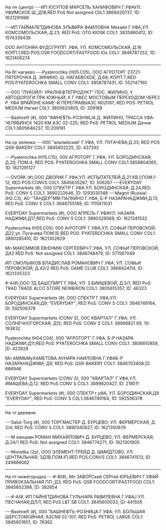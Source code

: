 На пн (центр)
---ИП ЮСУПОВ МАРСЕЛЬ
ХАНИФОВИЧ
Г.УФАУЛ. УФИМСКОЕ Ш,;Д18;RED PoS
Not assigned
C0L1:3868420737, 1D: 1621291986

---ИП ГАЙМАЛЕТДИНОВА
ЭЛЬВИРА ФАИЛОВНА
Михайл Г.УФА,УЛ. КОМСОМОЛЬСКАЯ; Д.23; RED
PoS: OTG KIOSK
COL1: 3835860412, ID: 1574339439

ООО АНТОНЯН ФУДСГРУПП
.УФА, УЛ. КОМСОМОЛЬСКАЯ; Д.16
KOPП.1;RED POS:OSR
FOODCORT/FASTFOOD
Юх C0L1: 3846787252, 1D: 1621406274

---
На Вт нагаево
---Pyaterochka (Н05.С05), ООО АГРОТОРГ
23721-ПЯТЕРОЧКА
Д. ЗИНИНО, Ш. НАГАЕВСКОЕ; Д.68;
KOPП.T;RED POS:PYATEROCHKA SMALL
CONV
COL1: 3858787431, ID: 552147160

---00О "ЛУКОЙЛ-
УРАЛНЕФТЕПРОДУКТ"
ПОС. ЖИЛИНО, У АВТОДОРОГИ ПРА
ЮЖНЫЙ; К Г.УФЕС МОСТОВЫМ
ПЕРЕХОДОМ ЧЕРЕЗ Р. УФА ВРАЙОНЕ
КАМЕ-Й ПЕРЕПРАВЫАЗС N02097; RED
POS: PETROL MEDIUM
Нагаеl
C0L1: 3805620605, ID: 209189

---Bashneft (#), 000 "AWHE$Tb-PO3HWLIA
Д. ЖИЛИНО, ТРАССА УФА-ЧЕЛЯБИНСК
1420 KM A3C 02-225; RED PoS: PETROL
MEDIUM
Дачни С0L1:3805646237, 1D:209191

---
На ср зеленка
---000 "альпийский'
Г.УФА, УЛ. ПУГАЧЕВА;Д.ЗЗ; RED POS
QSR-BAKERY
COL1: 3845602225, |D: 437392

---Pyaterochka (H15.С15), 000 АГРОТОРГ
Г.УФА; УЛ. БОРОДИНСКАЯ; Д.20; ПОМ.4;
RED POS: PYATEROCHKA SMALL CONV
C0L1:3858804065, 1D: 1621291127

---DVORK (#),ООО ДВОРИК
Г.УФА,УЛ. ИСПЫТАТЕЛЕЙ;Д,21
KB.1;ПOM.1-12; RED POS:CONVS
C0L1: 3845635287, 1D: 506267
---EVERYDAY Supermarkets (#), О00 СПЕКТР
Г.УФА УЛ. БОРОДИНСКАЯ; Д.24;RED
PoS: CONV S
COL1: 3890222646, |D: 1293030148
---Magnit (Russia) (H2.С3), АО "ТАНДЕР"ММ
ПАЛКИНО
Г.УФА, Б-Р НАЗАРАНАДЖМИ;Д.1З; RED
PoS: CONV S
COL1: 3846755189, ID: 1115611031

EVERYDAY Supermarkets (#), ООО АПРЕЛЬ
Г.УФАУЛ. НАЗАРА НАДЖМИ;Д17;RED
PoS: CONV S
COL1: 3890329569, ID: 1621341532

Pyaterochka (H05.C05), 000 ArPOTOPF
Г.УФА,УЛ. СОФЬИ ПЕРОВСКОЙ; Д22
ул. Пугачева
ПOM.1E;RED POS: PYATEROCHKA SMALL
CONV
COL1: 3890285410, ID: 1621302829

Mn MAKCMMOB EBrEHMW
СЕРГЕЕВИЧ
Г.УФА, УЛ. СОФЬИ ПЕРОВСКОЙ; Д42
RED PoS: Not assigned
 COL1: 3846748479, ID: 571567049

ИП СМОЛЬЯКОВ ВЛАДИСЛАВ
РОМАНОВИЧ
Г.УФА, УЛ. СОФЬИ ПЕРОВСКОЙ; Д.42/2
RED PoS: GAME CLUB
COL1: 3868424114, ID: 1621335323

#-А(#),ООО ТД БАШСПИРТ
Г.УФА, УЛ. З.БИИШЕВОЙ; Д.5/1; RED PoS:
TRAD TRADE ALCO STORE NEW&IRON
COL1: 3805615357, ID: 46323

EVERYDAY Supermarkets (#), О0О СПЕКТР
Г.УФА,УЛ. БОРОДИНСКАЯ;Д9;
"EVERYDAY"; RED PoS: CONV S
COL1: 3846749164, ID: 592506378

EVERYDAY Supermarkets (CONV S), O0C
КВАРТАЛ"
Г.УФА, УЛ. СОЛНЕЧНОГОРСКАЯ; Д12;
RED PoS: CONV S
COL1: 38998821 69, 10: 193832

Pyaterochka (H04.C04), 000 "AFPOTOPT'
Г.УФА, Б-Р НАЗАРА НАДЖМИ;Д11;RED
PoS: PYATEROCHKA SMALL CONV
COL1: 3806610859, |D: 423928

Mn AMMbMyXAMETOBA AVHAPA
НАИЛОВНА
Г.УФАБ-Р НАЗАРАНАДЖМИ; Д9; RED
PoS: QSR-BAKERY
COL1: 3846703408.|D: 666946

EVERYDAY Supermarkets (CONV S), 000
"КВАРТАЛ"
Г.УФА,УЛ. ИМАШЕВА;Д.12; RED PoS
CONV S
COL1: 3899820427, ID: 218511

EVERYDAY Supermarkets (#), 000 СПЕКТР
г.уФА, УЛ. БОРОДИНСКАЯ;Д9
"EVERYDAY"; RED PoS: CONV S
 С0L1:3846749164, 1D: 592506378


----
На чт деревни

---Salut-Torg (#), 000 ТОРГМАСТЕР
Д. БУРЦЕВО; УЛ. ФЕРМЕРСКАЯ, Д. 2/4;
RED PoS: CONV S
COL1: 3890340627, ID: 1621350679

---M канциан POMAH
МИХАЙЛОВИЧ
Д. БУРЦЕВО; УЛ. ФЕРМЕРСКАЯ; Д.24/1
RED PoS: Not assigned
COL1: 3846774271, ID: 1621301905

---Monetka (2p), ООО ЭЛЕМЕНТ-ТРЕЙД
Д. ШМИДТОВО; УЛ. ЦЕНТРАЛЬНАЯ;
ЗД1В;ПOM.IП;RED POS:CONVS
COL1: 3846741513, ID: 249866062


----

На пт нижегородка
---#-B(#), Mn 3ABOPCкий CEPгей
ЮРЬЕВИЧ
Г.УФАЙ ПРИВОКЗАЛЬНАЯ ПЛ.;ДЗ; RED
PoS: QSR FOODCORT/FASTFOOD
COL1: 3845602398, |D: 382654

---#-А(#, ИП ГАЙНЕТДИНОВА ГУЛЬНАРА
РАВИЛЕВНА
Г.УФАЈ УЛ. ПЕСЧАНАЯ;ДЛ/1; RED PoS
L&T SB
COL1: 3845600033, |D: 441505

---Bashneft (#), 000 "БАШНЕФТЬ-РОЗНИЦА
Г.УФА; УЛ. БОЛЬШАЯ ШЕРСТОМОЙНАЯ;
A3CN9 02-107; RED PoS: PETROL LARGE
COL1: 3845601601, ID: 76362